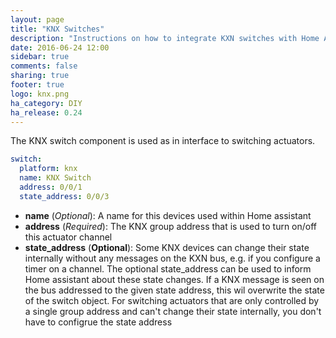 ```yaml
---
layout: page
title: "KNX Switches"
description: "Instructions on how to integrate KXN switches with Home Assistant."
date: 2016-06-24 12:00
sidebar: true
comments: false
sharing: true
footer: true
logo: knx.png
ha_category: DIY
ha_release: 0.24
---
```



The KNX switch component is used as in interface to switching actuators.

```yaml
switch:
  platform: knx
  name: KNX Switch
  address: 0/0/1
  state_address: 0/0/3
```

- **name** (*Optional*): A name for this devices used within Home assistant
- **address** (*Required*): The KNX group address that is used to turn on/off this actuator channel
- **state_address** (**Optional**): Some KNX devices can change their state internally without any messages on the KXN bus, e.g. if you configure a timer on a channel. The optional state_address can be used to inform Home assistant about these state changes. If a KNX message is seen on the bus addressed to the given state address, this wil overwrite the state of the switch object.
For switching actuators that are only controlled by a single group address and can't change their state internally, you don't have to configrue the state address
